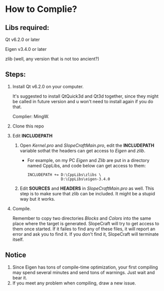 # How to Complie?

## Libs required:
Qt v6.2.0 or later

Eigen v3.4.0 or later

zlib (well, any version that is not too ancient?)

## Steps:
1. Install Qt v6.2.0 on your computer. 
   
   It's suggested to install QtQuick3d and Qt3d together, since they might be called in future version and u won't need to install again if you do that.

   Complier: MingW.

2. Clone this repo
3. Edit **INCLUDEPATH**
   
   1. Open *Kernel.pro* and *SlopeCraftMain.pro*, edit the **INCLUDEPATH** variable sothat the headers can get access to *Eigen* and *zlib*. 
      - For example, on my PC *Eigen* and *Zlib* are put in a directory named CppLibs, and code below can get access to them:

            INCLUDEPATH += D:\CppLibs\zlibs \
                           D:\CppLibs\eigen-3.4.0

   2. Edit **SOURCES** and **HEADERS** in *SlopeCraftMain.pro* as well. This step is to make sure that zlib can be included. It might be a stupid way but it works.
4. Compile.
   
   Remember to copy two directories *Blocks* and *Colors* into the same place where the target is generated. SlopeCraft will try to get access to them once started. If it failes to find any of these files, it will report an error and ask you to find it. If you don't find it, SlopeCraft will terminate itself.


## Notice
1. Since Eigen has tons of compile-time optimization, your first compiling may spend several minutes and send tons of warnings. Just wait and bear it.
2. If you meet any problem when compiling, draw a new issue.

